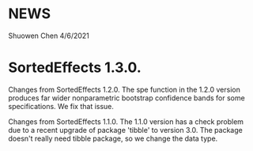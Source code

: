 NEWS
================
Shuowen Chen
4/6/2021

# SortedEffects 1.3.0.
Changes from SortedEffects 1.2.0. The spe function in the 1.2.0 version produces far wider nonparametric bootstrap confidence bands for some specifications. We fix that issue. 

Changes from SortedEffects 1.1.0. The 1.1.0 version has a check problem due to a recent upgrade of package 'tibble' to version 3.0. The package doesn't really need tibble package, so we change the data type. 

